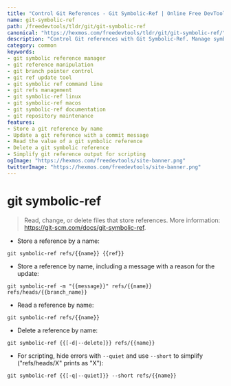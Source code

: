 ```yaml
---
title: "Control Git References - Git Symbolic-Ref | Online Free DevTools by Hexmos"
name: git-symbolic-ref
path: /freedevtools/tldr/git/git-symbolic-ref
canonical: "https://hexmos.com/freedevtools/tldr/git/git-symbolic-ref/"
description: "Control Git references with Git Symbolic-Ref. Manage symbolic references, update branch pointers and streamline repository maintenance. Free online tool, no registration required."
category: common
keywords:
- git symbolic reference manager
- git reference manipulation
- git branch pointer control
- git ref update tool
- git symbolic ref command line
- git refs management
- git symbolic-ref linux
- git symbolic-ref macos
- git symbolic-ref documentation
- git repository maintenance
features:
- Store a git reference by name
- Update a git reference with a commit message
- Read the value of a git symbolic reference
- Delete a git symbolic reference
- Simplify git reference output for scripting
ogImage: "https://hexmos.com/freedevtools/site-banner.png"
twitterImage: "https://hexmos.com/freedevtools/site-banner.png"
---
```


# git symbolic-ref

> Read, change, or delete files that store references.
> More information: <https://git-scm.com/docs/git-symbolic-ref>.

- Store a reference by a name:

`git symbolic-ref refs/{{name}} {{ref}}`

- Store a reference by name, including a message with a reason for the update:

`git symbolic-ref -m "{{message}}" refs/{{name}} refs/heads/{{branch_name}}`

- Read a reference by name:

`git symbolic-ref refs/{{name}}`

- Delete a reference by name:

`git symbolic-ref {{[-d|--delete]}} refs/{{name}}`

- For scripting, hide errors with `--quiet` and use `--short` to simplify ("refs/heads/X" prints as "X"):

`git symbolic-ref {{[-q|--quiet]}} --short refs/{{name}}`

